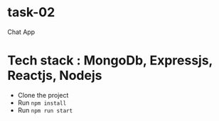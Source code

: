 # task-02
Chat App

# Tech stack : MongoDb, Expressjs, Reactjs, Nodejs
- Clone the project
- Run `npm install`
- Run `npm run start`

